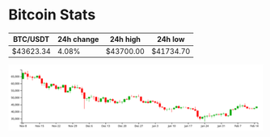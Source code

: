 # Bitcoin Stats

BTC/USDT|24h change|24h high|24h low|
|---|---|---|---|
|$43623.34|4.08%|$43700.00|$41734.70|

<img src="./chart.svg">
